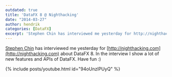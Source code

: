 ```yaml
---
outdated: true
title: 'DataFX 8 @ Nighthacking'
date: "2014-03-27"
author: hendrik
categories: [DataFX]
excerpt: 'Stephen Chin has interviewed me yesterday for http://nighthacking.com about DataFX 8. In the interview I show a lot of new features and APIs of DataFX'
---
```

[Stephen Chin](https://twitter.com/steveonjava) has interviewed me yesterday for [http://nighthacking.com](http://nighthacking.com) about DataFX 8. In the interview I show a lot of new features and APIs of DataFX. Have fun :)

{% include posts/youtube.html id="94oUnzlPUyQ" %}
